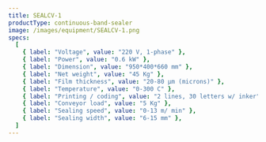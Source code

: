 ```yaml
---
title: SEALCV-1
productType: continuous-band-sealer
image: /images/equipment/SEALCV-1.png
specs:
  [
    { label: "Voltage", value: "220 V, 1-phase" },
    { label: "Power", value: "0.6 kW" },
    { label: "Dimension", value: "950*400*660 mm" },
    { label: "Net weight", value: "45 Kg" },
    { label: "Film thickness", value: "20-80 μm (microns)" },
    { label: "Temperature", value: "0-300 C" },
    { label: "Printing / coding", value: "2 lines, 30 letters w/ inker" },
    { label: "Conveyor load", value: "5 Kg" },
    { label: "Sealing speed", value: "0-13 m/ min" },
    { label: "Sealing width", value: "6-15 mm" },
  ]
---
```

